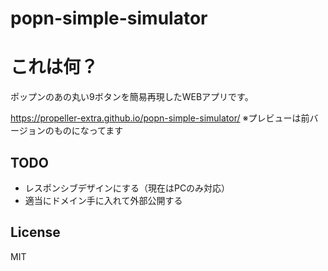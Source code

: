 # popn-simple-simulator

# これは何？
ポップンのあの丸い9ボタンを簡易再現したWEBアプリです。

https://propeller-extra.github.io/popn-simple-simulator/
※プレビューは前バージョンのものになってます

## TODO
- レスポンシブデザインにする（現在はPCのみ対応）
- 適当にドメイン手に入れて外部公開する

## License
MIT

